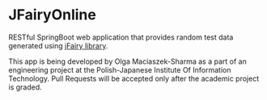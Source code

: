 # JFairyOnline
RESTful SpringBoot web application that provides random test data generated using [jFairy library](https://github.com/Devskiller/jfairy).

This app is being developed by Olga Maciaszek-Sharma as a part of an engineering project at the Polish-Japanese Institute Of Information Technology. Pull Requests will be accepted only after the academic project is graded.

